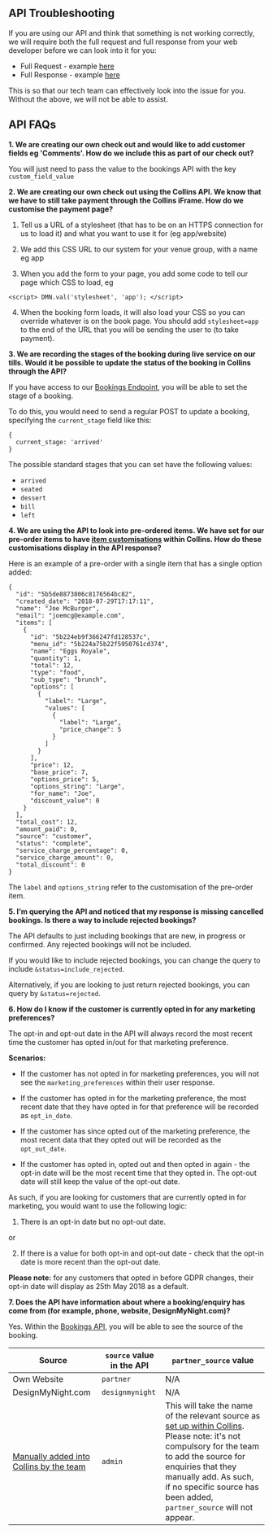## API Troubleshooting
If you are using our API and think that something is not working correctly, we will require both the full request and full response from your web developer before we can look into it for you:  

* Full Request - example [here](https://drive.google.com/file/d/0B-baIeSCNY2BcmNFZGZVVWFpbmZDdEhBbUhqMF9MaHdYVl84/view?usp=sharing)
* Full Response - example [here](https://drive.google.com/file/d/0B-baIeSCNY2BdjJ0WFpqaEJiRE8xVDN3VWEwaE1fTkNiTDZ3/view?usp=sharing)

This is so that our tech team can effectively look into the issue for you. Without the above, we will not be able to assist.

## API FAQs

**1. We are creating our own check out and would like to add customer fields eg 'Comments'. How do we include this as part of our check out?**

You will just need to pass the value to the bookings API with the key `custom_field_value`

**2. We are creating our own check out using the Collins API. We know that we have to still take payment through the Collins iFrame. How do we customise the payment page?**

1. Tell us a URL of a stylesheet (that has to be on an HTTPS connection for us to load it) and what you want to use it for (eg app/website)

2. We add this CSS URL to our system for your venue group, with a name eg app

3. When you add the form to your page, you add some code to tell our page which CSS to load, eg

`<script>
  DMN.val('stylesheet', 'app');
  </script>`

4. When the booking form loads, it will also load your CSS so you can override whatever is on the book page. You should add `stylesheet=app` to the end of the URL that you will be sending the user to (to take payment).

**3. We are recording the stages of the booking during live service on our tills. Would it be possible to update the status of the booking in Collins through the API?**

If you have access to our [Bookings Endpoint](http://developers.designmynight.com/api/booking-api/), you will be able to set the stage of a booking. 

To do this, you would need to send a regular POST to update a booking, specifying the `current_stage` field like this:

```
{
  current_stage: 'arrived'
}
```
The possible standard stages that you can set have the following values: 

* `arrived`
* `seated`
* `dessert`
* `bill`
* `left`


**4. We are using the API to look into pre-ordered items. We have set for our pre-order items to have [item customisations](https://collins.uservoice.com/knowledgebase/articles/1806220-collins-pre-orders-adding-diet-types-allergies) within Collins. How do these customisations display in the API response?**

Here is an example of a pre-order with a single item that has a single option added:

```
{
  "id": "5b5de8873806c8176564bc82",
  "created_date": "2018-07-29T17:17:11",
  "name": "Joe McBurger",
  "email": "joemcg@example.com",
  "items": [
    {
      "id": "5b224eb9f366247fd128537c",
      "menu_id": "5b224a75b22f5950761cd374",
      "name": "Eggs Royale",
      "quantity": 1,
      "total": 12,
      "type": "food",
      "sub_type": "brunch",
      "options": [
        {
          "label": "Large",
          "values": [
            {
              "label": "Large",
              "price_change": 5
            }
          ]
        }
      ],
      "price": 12,
      "base_price": 7,
      "options_price": 5,
      "options_string": "Large",
      "for_name": "Joe",
      "discount_value": 0
    }
  ],
  "total_cost": 12,
  "amount_paid": 0,
  "source": "customer",
  "status": "complete",
  "service_charge_percentage": 0,
  "service_charge_amount": 0,
  "total_discount": 0
}
```

The `label` and `options_string` refer to the customisation of the pre-order item.
 
 **5. I'm querying the API and noticed that my response is missing cancelled bookings. Is there a way to include rejected bookings?**
 
The API defaults to just including bookings that are new, in progress or confirmed. Any rejected bookings will not be included. 

If you would like to include rejected bookings, you can change the query to include `&status=include_rejected`. 

Alternatively, if you are looking to just return rejected bookings, you can query by `&status=rejected`.

 **6. How do I know if the customer is currently opted in for any marketing preferences?** 
 
The opt-in and opt-out date in the API will always record the most recent time the customer has opted in/out for that marketing preference.

**Scenarios:**

* If the customer has not opted in for marketing preferences, you will not see the `marketing_preferences` within their user response.

* If the customer has opted in for the marketing preference, the most recent date that they have opted in for that preference will be recorded as `opt_in_date`.

* If the customer has since opted out of the marketing preference, the most recent data that they opted out will be recorded as the `opt_out_date`.

* If the customer has opted in, opted out and then opted in again - the opt-in date will be the most recent time that they opted in. The opt-out date will still keep the value of the opt-out date.

As such, if you are looking for customers that are currently opted in for marketing, you would want to use the following logic:

1) There is an opt-in date but no opt-out date.

or

2) If there is a value for both opt-in and opt-out date - check that the opt-in date is more recent than the opt-out date.

**Please note:** for any customers that opted in before GDPR changes, their opt-in date will display as 25th May 2018 as a default.

 **7. Does the API have information about where a booking/enquiry has come from (for example, phone, website, DesignMyNight.com)?**
 
 Yes. Within the [Bookings API](https://developers.designmynight.com/api/bookings-search/#booking-fields), you will be able to see the source of the booking. 
 
Source|`source` value in the API|`partner_source` value|
---|-----|---
Own Website|`partner`|N/A
DesignMyNight.com|`designmynight`|N/A
[Manually added into Collins by the team](https://collins.uservoice.com/knowledgebase/articles/478053-within-a-booking-enquiry-tag-a-booking-with-a-so)|`admin`|This will take the name of the relevant source as [set up within Collins](https://collins.uservoice.com/knowledgebase/articles/478035-venue-group-adding-editing-sources).  Please note: it's not compulsory for the team to add the source for enquiries that they manually add. As such, if no specific source has been added, `partner_source` will not appear. 
 
